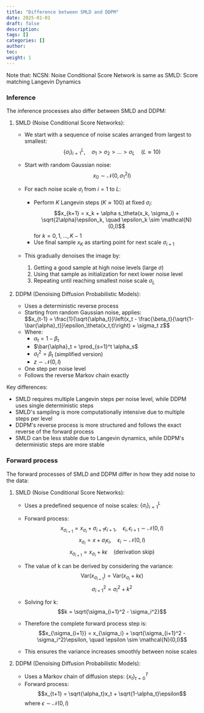 ```yaml
---
title: "Difference between SMLD and DDPM"
date: 2025-01-01
draft: false
description:
tags: []
categories: []
author:
toc:
weight: 1
---
```


Note that: NCSN: Noise Conditional Score Network is same as SMLD: Score matching Langevin Dynamics

### Inference
The inference processes also differ between SMLD and DDPM:

1. SMLD (Noise Conditional Score Networks):
   - We start with a sequence of noise scales arranged from largest to smallest:
     $$\{\sigma_i\}_{i=1}^L, \quad \sigma_1 > \sigma_2 > ... > \sigma_L \quad (L \approx 10)$$
   
   - Start with random Gaussian noise:
     $$x_0 \sim \mathcal{N}(0, \sigma_1^2I)$$
   
   - For each noise scale $\sigma_i$ from $i=1$ to $L$:
     - Perform $K$ Langevin steps ($K \approx 100$) at fixed $\sigma_i$:
       $$x_{k+1} = x_k + \alpha s_\theta(x_k, \sigma_i) + \sqrt{2\alpha}\epsilon_k, \quad \epsilon_k \sim \mathcal{N}(0,I)$$
       for $k = 0,1,...,K-1$
     - Use final sample $x_K$ as starting point for next scale $\sigma_{i+1}$
   
   - This gradually denoises the image by:
     1. Getting a good sample at high noise levels (large $\sigma$)
     2. Using that sample as initialization for next lower noise level
     3. Repeating until reaching smallest noise scale $\sigma_L$

2. DDPM (Denoising Diffusion Probabilistic Models):
   - Uses a deterministic reverse process
   - Starting from random Gaussian noise, applies:
     <div class="math-katex">$$x_{t-1} = \frac{1}{\sqrt{\alpha_t}}\left(x_t - \frac{\beta_t}{\sqrt{1-\bar{\alpha}_t}}\epsilon_\theta(x_t,t)\right) + \sigma_t z$$</div>
   - Where:
     - $\alpha_t = 1 - \beta_t$
     - <div class="math-katex">$\bar{\alpha}_t = \prod_{s=1}^t \alpha_s$</div>
     - $\sigma_t^2 = \beta_t$ (simplified version)
     - $z \sim \mathcal{N}(0,I)$
   - One step per noise level
   - Follows the reverse Markov chain exactly

Key differences:
- SMLD requires multiple Langevin steps per noise level, while DDPM uses single deterministic steps
- SMLD's sampling is more computationally intensive due to multiple steps per level
- DDPM's reverse process is more structured and follows the exact reverse of the forward process
- SMLD can be less stable due to Langevin dynamics, while DDPM's deterministic steps are more stable

### Forward process
The forward processes of SMLD and DDPM differ in how they add noise to the data:

1. SMLD (Noise Conditional Score Networks):
   - Uses a predefined sequence of noise scales: $\{\sigma_i\}_{i=1}^L$
   - Forward process:
     $$x_{\sigma_{i+1}} = x_{\sigma_i} + \sigma_{i+1}\epsilon_{i+1}, \quad \epsilon_i,\epsilon_{i+1} \sim \mathcal{N}(0,I)$$
     $$x_{\sigma_i} = x + \sigma_i\epsilon_i, \quad \epsilon_i \sim \mathcal{N}(0,I)$$
     $$x_{\sigma_{i+1}} = x_{\sigma_i} + k\epsilon \quad \text{(derivation skip)}$$

   - The value of k can be derived by considering the variance:
     $$\text{Var}(x_{\sigma_{i+1}}) = \text{Var}(x_{\sigma_i} + k\epsilon)$$
     $$\sigma_{i+1}^2 = \sigma_i^2 + k^2$$
     
   - Solving for k:
     $$k = \sqrt{\sigma_{i+1}^2 - \sigma_i^2}$$
     
   - Therefore the complete forward process step is:
     $$x_{\sigma_{i+1}} = x_{\sigma_i} + \sqrt{\sigma_{i+1}^2 - \sigma_i^2}\epsilon, \quad \epsilon \sim \mathcal{N}(0,I)$$
     
   - This ensures the variance increases smoothly between noise scales

2. DDPM (Denoising Diffusion Probabilistic Models):
   - Uses a Markov chain of diffusion steps: $\{x_t\}_{t=0}^T$
   - Forward process:
     $$x_{t+1} = \sqrt{\alpha_t}x_t + \sqrt{1-\alpha_t}\epsilon$$
     where $\epsilon \sim \mathcal{N}(0,I)$